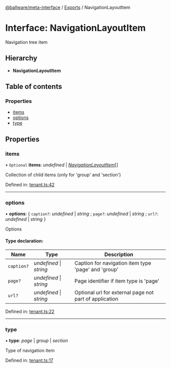 [@ballware/meta-interface](../README.md) / [Exports](../modules.md) / NavigationLayoutItem

# Interface: NavigationLayoutItem

Navigation tree item

## Hierarchy

* **NavigationLayoutItem**

## Table of contents

### Properties

- [items](navigationlayoutitem.md#items)
- [options](navigationlayoutitem.md#options)
- [type](navigationlayoutitem.md#type)

## Properties

### items

• `Optional` **items**: *undefined* \| [*NavigationLayoutItem*](navigationlayoutitem.md)[]

Collection of child items (only for 'group' and 'section')

Defined in: [tenant.ts:42](https://github.com/frankball/ballware-meta-interface/blob/d19dcf1/src/tenant.ts#L42)

___

### options

• **options**: { `caption?`: *undefined* \| *string* ; `page?`: *undefined* \| *string* ; `url?`: *undefined* \| *string*  }

Options

#### Type declaration:

Name | Type | Description |
------ | ------ | ------ |
`caption?` | *undefined* \| *string* | Caption for navigation item type 'page' and 'group'   |
`page?` | *undefined* \| *string* | Page identifier if item type is 'page'   |
`url?` | *undefined* \| *string* | Optional url for external page not part of application   |

Defined in: [tenant.ts:22](https://github.com/frankball/ballware-meta-interface/blob/d19dcf1/src/tenant.ts#L22)

___

### type

• **type**: *page* \| *group* \| *section*

Type of navigation item

Defined in: [tenant.ts:17](https://github.com/frankball/ballware-meta-interface/blob/d19dcf1/src/tenant.ts#L17)
